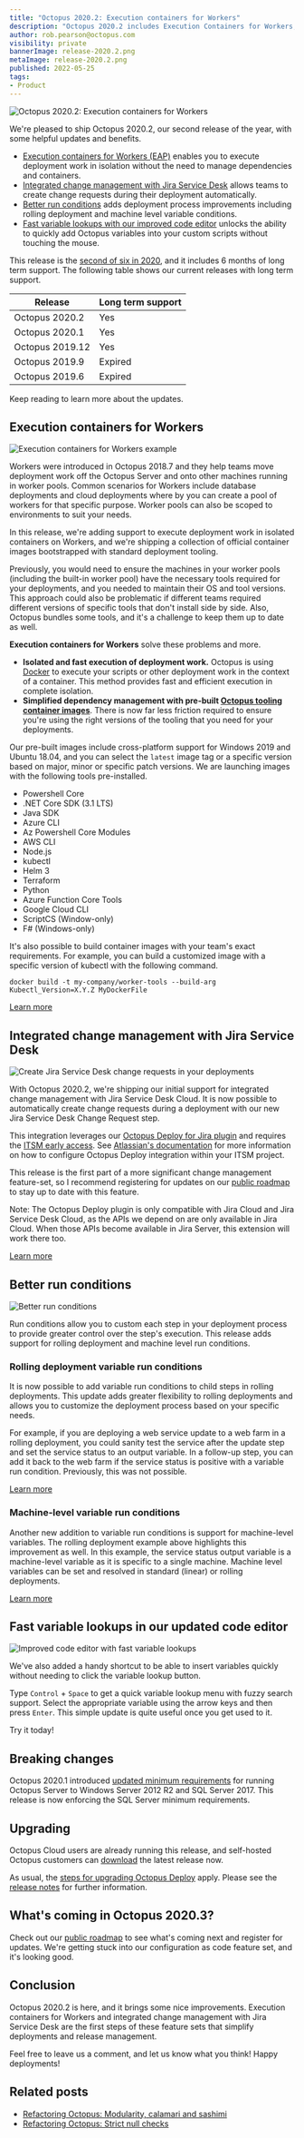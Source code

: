 ```yaml
---
title: "Octopus 2020.2: Execution containers for Workers"
description: "Octopus 2020.2 includes Execution Containers for Workers, better rolling deployments and code editor improvements."
author: rob.pearson@octopus.com
visibility: private
bannerImage: release-2020.2.png
metaImage: release-2020.2.png
published: 2022-05-25
tags:
- Product
---
```


![Octopus 2020.2: Execution containers for Workers](release-2020.2.png)

We're pleased to ship Octopus 2020.2, our second release of the year, with some helpful updates and benefits.

* [Execution containers for Workers (EAP)](blog/2020-05/octopus-release-2020-2/index.md#execution-containers-for-workers) enables you to execute deployment work in isolation without the need to manage dependencies and containers.
* [Integrated change management with Jira Service Desk](blog/2020-05/octopus-release-2020-2/index.md#integrated-change-management-with-jira-service-desk) allows teams to create change requests during their deployment automatically.
* [Better run conditions](blog/2020-05/octopus-release-2020-2/index.md#better-run-conditions) adds deployment process improvements including rolling deployment and machine level variable conditions.
* [Fast variable lookups with our improved code editor](blog/2020-05/octopus-release-2020-2/index.md#fast-variable-lookups-in-our-updated-code-editor) unlocks the ability to quickly add Octopus variables into your custom scripts without touching the mouse.

This release is the [second of six in 2020](/blog/2020-03/releases-and-lts/index.md), and it includes 6 months of long term support. The following table shows our current releases with long term support. 

| Release               | Long term support           |
| --------------------- | --------------------------- |
| Octopus 2020.2        | Yes                         |
| Octopus 2020.1        | Yes                         |
| Octopus 2019.12       | Yes                         |
| Octopus 2019.9        | Expired                     |
| Octopus 2019.6        | Expired                     |

Keep reading to learn more about the updates.

## Execution containers for Workers

![Execution containers for Workers example](exec-containers-for-workers.png)

Workers were introduced in Octopus 2018.7 and they help teams move deployment work off the Octopus Server and onto other machines running in worker pools. Common scenarios for Workers include database deployments and cloud deployments where by you can create a pool of workers for that specific purpose. Worker pools can also be scoped to environments to suit your needs.

In this release, we're adding support to execute deployment work in isolated containers on Workers, and we're shipping a collection of official container images bootstrapped with standard deployment tooling. 

Previously, you would need to ensure the machines in your worker pools (including the built-in worker pool) have the necessary tools required for your deployments, and you needed to maintain their OS and tool versions. This approach could also be problematic if different teams required different versions of specific tools that don't install side by side. Also, Octopus bundles some tools, and it's a challenge to keep them up to date as well. 

**Execution containers for Workers** solve these problems and more.

* **Isolated and fast execution of deployment work.** Octopus is using [Docker](https://docker.com) to execute your scripts or other deployment work in the context of a container. This method provides fast and efficient execution in complete isolation.
* **Simplified dependency management with pre-built [Octopus tooling container images](https://hub.docker.com/r/octopusdeploy/worker-tools)**. There is now far less friction required to ensure you're using the right versions of the tooling that you need for your deployments. 

Our pre-built images include cross-platform support for Windows 2019 and Ubuntu 18.04, and you can select the `latest` image tag or a specific version based on major, minor or specific patch versions. We are launching images with the following tools pre-installed. 

* Powershell Core
* .NET Core SDK (3.1 LTS)
* Java SDK
* Azure CLI
* Az Powershell Core Modules
* AWS CLI
* Node.js
* kubectl
* Helm 3
* Terraform
* Python
* Azure Function Core Tools
* Google Cloud CLI
* ScriptCS (Window-only)
* F# (Windows-only)

It's also possible to build container images with your team's exact requirements. For example, you can build a customized image with a specific version of kubectl with the following command.

```
docker build -t my-company/worker-tools --build-arg Kubectl_Version=X.Y.Z MyDockerFile
```

[Learn more](https://octopus.com/docs/deployment-process/execution-containers-for-workers)

## Integrated change management with Jira Service Desk

![Create Jira Service Desk change requests in your deployments](jira-service-desk-change-request.png)

With Octopus 2020.2, we're shipping our initial support for integrated change management with Jira Service Desk Cloud. It is now possible to automatically create change requests during a deployment with our new Jira Service Desk Change Request step. 

This integration leverages our [Octopus Deploy for Jira plugin](https://marketplace.atlassian.com/apps/1220376/octopus-deploy-for-jira) and requires the [ITSM early access](https://support.atlassian.com/jira-service-desk-cloud/docs/set-up-an-itsm-project/). See [Atlassian's documentation](https://support.atlassian.com/jira-service-desk-cloud/docs/set-up-change-management-for-your-service-desk/) for more information on how to configure Octopus Deploy integration within your ITSM project.

This release is the first part of a more significant change management feature-set, so I recommend registering for updates on our [public roadmap](https://octopus.com/roadmap#change-management) to stay up to date with this feature.

Note: The Octopus Deploy plugin is only compatible with Jira Cloud and Jira Service Desk Cloud, as the APIs we depend on are only available in Jira Cloud. When those APIs become available in Jira Server, this extension will work there too.

[Learn more](https://octopus.com/jira)

## Better run conditions

![Better run conditions](run-conditions.png)

Run conditions allow you to custom each step in your deployment process to provide greater control over the step's execution. This release adds support for rolling deployment and machine level run conditions.

### Rolling deployment variable run conditions

It is now possible to add variable run conditions to child steps in rolling deployments. This update adds greater flexibility to rolling deployments and allows you to customize the deployment process based on your specific needs. 

For example, if you are deploying a web service update to a web farm in a rolling deployment, you could sanity test the service after the update step and set the service status to an output variable. In a follow-up step, you can add it back to the web farm if the service status is positive with a variable run condition. Previously, this was not possible.

[Learn more](https://octopus.com/docs/deployment-process/conditions)

### Machine-level variable run conditions

Another new addition to variable run conditions is support for machine-level variables. The rolling deployment example above highlights this improvement as well. In this example, the service status output variable is a machine-level variable as it is specific to a single machine. Machine level variables can be set and resolved in standard (linear) or rolling deployments. 

[Learn more](https://octopus.com/docs/deployment-process/conditions#machine-level-variable-expressions)

## Fast variable lookups in our updated code editor

![Improved code editor with fast variable lookups](variable-lookup.png)

We've also added a handy shortcut to be able to insert variables quickly without needing to click the variable lookup button. 

Type `Control` + `Space` to get a quick variable lookup menu with fuzzy search support. Select the appropriate variable using the arrow keys and then press `Enter`. This simple update is quite useful once you get used to it. 

Try it today!

## Breaking changes

Octopus 2020.1 introduced [updated minimum requirements](https://octopus.com/blog/raising-minimum-requirements-for-octopus-server) for running Octopus Server to Windows Server 2012 R2 and SQL Server 2017. This release is now enforcing the SQL Server minimum requirements.

## Upgrading

Octopus Cloud users are already running this release, and self-hosted Octopus customers can [download](https://octopus.com/downloads/2020.2.0) the latest release now.  

As usual, the [steps for upgrading Octopus Deploy](https://octopus.com/docs/administration/upgrading) apply. Please see the [release notes](https://octopus.com/downloads/compare?to=2020.2.0) for further information.

## What's coming in Octopus 2020.3?

Check out our [public roadmap](https://octopus.com/roadmap) to see what's coming next and register for updates. We're getting stuck into our configuration as code feature set, and it's looking good. 

## Conclusion

Octopus 2020.2 is here, and it brings some nice improvements. Execution containers for Workers and integrated change management with Jira Service Desk are the first steps of these feature sets that simplify deployments and release management.

Feel free to leave us a comment, and let us know what you think! Happy deployments!

## Related posts

- [Refactoring Octopus: Modularity, calamari and sashimi](/blog/2020-05/refactoring-octopus-modularity/index.md)
- [Refactoring Octopus: Strict null checks](/blog/2020-05/refactoring-octopus-strict-null-checks/index.md)
